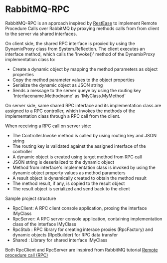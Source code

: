 # RabbitMQ-RPC

RabbitMQ-RPC is an approach inspired by [RestEase](https://github.com/canton7/RestEase) to implement Remote Procedure Calls over RabbitMQ by proxying methods calls from from client to the server via shared interfaces.

On client side, the shared RPC interface is proxied by using the DynamixProxy class from System.Reflection. 
The client executes an interface method, which calls the 'Invoke()' method of the DynamixProxy implementation class to:
- Create a dynamic object by mapping the method parameters as object properties
- Copy the method parameter values to the object properties
- Serialize the dynamic object as JSON string
- Sends a message to the server queye by using the routing key 'Interfacename.Methodname' as 'IMyClass.MyMethod'

On server side, same shared RPC interface and its implementation class are assigned to a RPC controller, which invokes the methods of the implementation class through a RPC call from the client.

When receiving a RPC call on server side:
- The Controller.Invoke method is called by using routing key and JSON string
- The routing key is validated against the assigned interface of the controller
- A dynamic object is created using target method from RPC call
- JSON string is deserialized to the dynamic object
- Method from interface's implementation class is invoked by using the dynamic object property values as method parameters
- A result object is dynamically created to obtain the method result
- The method result, if any, is copied to the result object
- The result object is serialized and send back to the client

Sample project structure
- RpcClient: A RPC client console application, proxing the interface IMyClass
- RpcServer: A RPC server console application, containing implementation class of the interface IMyClass 
- RpcStub  : RPC library for creating interace proxies (RpcFactory) and dynamic objects (RpcBuilder) for RPC data transfer
- Shared   : Library for shared interface IMyClass

Both RpcClient and RpcServer are inspired  from RabbitMQ tutorial 
[Remote procedure call (RPC)](https://www.rabbitmq.com/tutorials/tutorial-six-dotnet.html)
